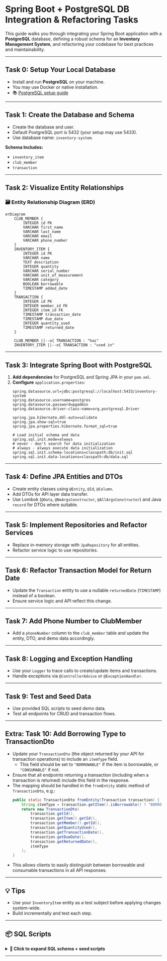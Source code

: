 # Spring Boot + PostgreSQL DB Integration & Refactoring Tasks

This guide walks you through integrating your Spring Boot application with a **PostgreSQL** database, defining a robust schema for an **Inventory Management System**, and refactoring your codebase for best practices and maintainability.

---

## Task 0: Setup Your Local Database

- Install and run **PostgreSQL** on your machine.
- You may use Docker or native installation.
- 📚 [PostgreSQL setup guide](https://github.com/dreamix-fmi-course-2024/web-development-with-java-lab/blob/main/lab08/postgresql.md)

---

## Task 1: Create the Database and Schema

- Create the database and user.
- Default PostgreSQL port is 5432 (your setup may use 5433).
- Use database name: `inventory-system`.

**Schema Includes:**
- `inventory_item`
- `club_member`
- `transaction`

---

## Task 2: Visualize Entity Relationships

### 🗃 Entity Relationship Diagram (ERD)

```mermaid
erDiagram
    CLUB_MEMBER {
        INTEGER id PK
        VARCHAR first_name
        VARCHAR last_name
        VARCHAR email
        VARCHAR phone_number
    }
    INVENTORY_ITEM {
        INTEGER id PK
        VARCHAR name
        TEXT description
        INTEGER quantity
        VARCHAR serial_number
        VARCHAR unit_of_measurement
        VARCHAR category
        BOOLEAN borrowable
        TIMESTAMP added_date
    }
    TRANSACTION {
        INTEGER id PK
        INTEGER member_id FK
        INTEGER item_id FK
        TIMESTAMP transaction_date
        TIMESTAMP due_date
        INTEGER quantity_used
        TIMESTAMP returned_date
    }

    CLUB_MEMBER ||--o{ TRANSACTION : "has"
    INVENTORY_ITEM ||--o{ TRANSACTION : "used in"
```

---

## Task 3: Integrate Spring Boot with PostgreSQL

1. **Add dependencies** for PostgreSQL and Spring JPA in your `pom.xml`.
2. **Configure** `application.properties`:
    ```properties
    spring.datasource.url=jdbc:postgresql://localhost:5433/inventory-system
    spring.datasource.username=postgres
    spring.datasource.password=pgadmin
    spring.datasource.driver-class-name=org.postgresql.Driver

    spring.jpa.hibernate.ddl-auto=validate
    spring.jpa.show-sql=true
    spring.jpa.properties.hibernate.format_sql=true

    # Load initial schema and data
    spring.sql.init.mode=always
    # never - don't search for data initialization
    # always - always execute data initialization
    spring.sql.init.schema-locations=classpath:db/init.sql
    spring.sql.init.data-locations=classpath:db/data.sql
    ```

---

## Task 4: Define JPA Entities and DTOs

- Create entity classes using `@Entity`, `@Id`, `@Column`.
- Add DTOs for API layer data transfer.
- Use Lombok (`@Data`, `@NoArgsConstructor`, `@AllArgsConstructor`) and Java `record` for DTOs where suitable.

---

## Task 5: Implement Repositories and Refactor Services

- Replace in-memory storage with `JpaRepository` for all entities.
- Refactor service logic to use repositories.

---

## Task 6: Refactor Transaction Model for Return Date

- Update the `Transaction` entity to use a nullable `returnedDate` (`TIMESTAMP`) instead of a boolean.
- Ensure service logic and API reflect this change.

---

## Task 7: Add Phone Number to ClubMember

- Add a `phoneNumber` column to the `club_member` table and update the entity, DTO, and demo data accordingly.

---

## Task 8: Logging and Exception Handling

- Use your `Logger` to trace calls to create/update items and transactions.
- Handle exceptions via `@ControllerAdvice` or `@ExceptionHandler`.

---

## Task 9: Test and Seed Data

- Use provided SQL scripts to seed demo data.
- Test all endpoints for CRUD and transaction flows.

---


## Extra: Task 10: Add Borrowing Type to TransactionDto

- Update your `TransactionDto` (the object returned by your API for transaction operations) to include an `itemType` field.
    - This field should be set to `"BORROWABLE"` if the item is borrowable, or `"CONSUMABLE"` if not.
- Ensure that all endpoints returning a transaction (including when a transaction is returned) include this field in the response.
- The mapping should be handled in the `fromEntity` static method of `TransactionDto`, e.g.:
    ```java
    public static TransactionDto fromEntity(Transaction transaction) {
        String itemType = transaction.getItem().isBorrowable() ? "BORROWABLE" : "CONSUMABLE";
        return new TransactionDto(
            transaction.getId(),
            transaction.getItem().getId(),
            transaction.getMember().getId(),
            transaction.getQuantityUsed(),
            transaction.getTransactionDate(),
            transaction.getDueDate(),
            transaction.getReturnedDate(),
            itemType
        );
    }
    ```
- This allows clients to easily distinguish between borrowable and consumable transactions in all API responses.

---

## 💡 Tips

- Use your `InventoryItem` entity as a test subject before applying changes system-wide.
- Build incrementally and test each step.

---

## 📦 SQL Scripts

<details>
<summary><strong>📂 Click to expand SQL schema + seed scripts</strong></summary>

```sql
-- Insert initial ClubMembers
INSERT INTO club_member (first_name, last_name, email, phone_number) VALUES
  ('John', 'Doe', 'john.doe@example.com', '+359888111222'),
  ('Jane', 'Smith', 'jane.smith@example.com', '+359888333444');

-- Insert initial InventoryItems
INSERT INTO inventory_item (name, description, quantity, serial_number, unit_of_measurement, category, borrowable, added_date) VALUES
  ('RC Airplane', 'Remote controlled airplane', 10, 'SN12345', 'PIECE', 'AIRPLANE', true, NOW()),
  ('Drone Set', 'Quadcopter drone set', 5, 'SN67890', 'SET', 'DRONE', true, NOW()),
  ('Propeller', 'Spare propeller for airplane', 100, 'SN54321', 'PIECE', 'ACCESSORY', false, NOW());

-- Insert initial Transactions
INSERT INTO transaction (member_id, item_id, transaction_date, due_date, quantity_used, returned_date) VALUES
  (1, 1, NOW(), NOW() + INTERVAL '7 days', 1, NULL),
  (2, 2, NOW(), NOW() + INTERVAL '7 days', 1, NULL),
  -- Consumable usage: member 1 uses 3 Propellers (item_id 3, which is not borrowable)
  (1, 3, NOW(), NOW(), 3, NULL);

-- Create table for ClubMember
DROP TABLE IF EXISTS transaction;
DROP TABLE IF EXISTS inventory_item;
DROP TABLE IF EXISTS club_member;

CREATE TABLE IF NOT EXISTS club_member (
    id SERIAL PRIMARY KEY,
    first_name VARCHAR(255) NOT NULL,
    last_name VARCHAR(255) NOT NULL,
    email VARCHAR(255) NOT NULL UNIQUE,
    phone_number VARCHAR(32)
);

-- Create table for InventoryItem
CREATE TABLE IF NOT EXISTS inventory_item (
    id SERIAL PRIMARY KEY,
    name VARCHAR(255) NOT NULL,
    description TEXT,
    quantity INTEGER NOT NULL,
    serial_number VARCHAR(255),
    unit_of_measurement VARCHAR(50) NOT NULL,
    category VARCHAR(50) NOT NULL,
    borrowable BOOLEAN NOT NULL,
    added_date TIMESTAMP NOT NULL
);

-- Create table for Transaction
CREATE TABLE IF NOT EXISTS transaction (
    id SERIAL PRIMARY KEY,
    member_id INTEGER NOT NULL REFERENCES club_member(id),
    item_id INTEGER NOT NULL REFERENCES inventory_item(id),
    transaction_date TIMESTAMP NOT NULL,
    due_date TIMESTAMP NOT NULL,
    quantity_used INTEGER NOT NULL,
    returned_date TIMESTAMP
);

-- Add indexes for performance
CREATE INDEX IF NOT EXISTS idx_transaction_member_id ON transaction(member_id);
CREATE INDEX IF NOT EXISTS idx_transaction_item_id ON transaction(item_id);
```

</details>

---